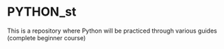 # PYTHON_st
This is a repository where Python will be practiced through various guides (complete beginner course)
